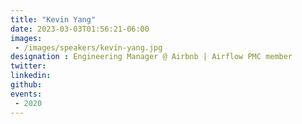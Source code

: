 ```yaml
---
title: "Kevin Yang"
date: 2023-03-03T01:56:21-06:00
images: 
 - /images/speakers/kevin-yang.jpg
designation : Engineering Manager @ Airbnb | Airflow PMC member
twitter: 
linkedin: 
github: 
events:
 - 2020
---
```



